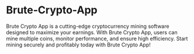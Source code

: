 # Brute-Crypto-App
Brute Crypto App is a cutting-edge cryptocurrency mining software designed to maximize your earnings. With Brute Crypto App, users can mine multiple coins, monitor performance, and ensure high efficiency. Start mining securely and profitably today with Brute Crypto App!
